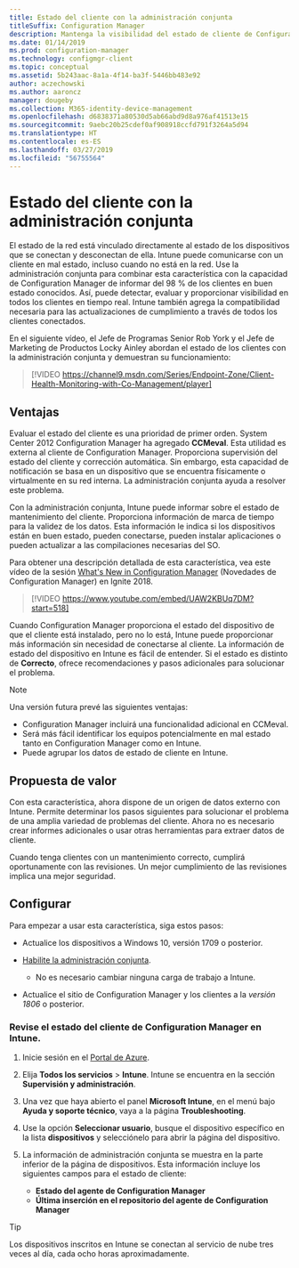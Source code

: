 ```yaml
---
title: Estado del cliente con la administración conjunta
titleSuffix: Configuration Manager
description: Mantenga la visibilidad del estado de cliente de Configuration Manager desde Intune en Azure Portal.
ms.date: 01/14/2019
ms.prod: configuration-manager
ms.technology: configmgr-client
ms.topic: conceptual
ms.assetid: 5b243aac-8a1a-4f14-ba3f-5446bb483e92
author: aczechowski
ms.author: aaroncz
manager: dougeby
ms.collection: M365-identity-device-management
ms.openlocfilehash: d6838371a80530d5ab66abd9d8a976af41513e15
ms.sourcegitcommit: 9aebc20b25cdef0af908918ccfd791f3264a5d94
ms.translationtype: HT
ms.contentlocale: es-ES
ms.lasthandoff: 03/27/2019
ms.locfileid: "56755564"
---
```

# <a name="client-health-with-co-management"></a>Estado del cliente con la administración conjunta

El estado de la red está vinculado directamente al estado de los dispositivos que se conectan y desconectan de ella. Intune puede comunicarse con un cliente en mal estado, incluso cuando no está en la red. Use la administración conjunta para combinar esta característica con la capacidad de Configuration Manager de informar del 98 % de los clientes en buen estado conocidos. Así, puede detectar, evaluar y proporcionar visibilidad en todos los clientes en tiempo real. Intune también agrega la compatibilidad necesaria para las actualizaciones de cumplimiento a través de todos los clientes conectados.

En el siguiente vídeo, el Jefe de Programas Senior Rob York y el Jefe de Marketing de Productos Locky Ainley abordan el estado de los clientes con la administración conjunta y demuestran su funcionamiento:

> [!VIDEO https://channel9.msdn.com/Series/Endpoint-Zone/Client-Health-Monitoring-with-Co-Management/player]



## <a name="benefits"></a>Ventajas

Evaluar el estado del cliente es una prioridad de primer orden. System Center 2012 Configuration Manager ha agregado **CCMeval**. Esta utilidad es externa al cliente de Configuration Manager. Proporciona supervisión del estado del cliente y corrección automática. Sin embargo, esta capacidad de notificación se basa en un dispositivo que se encuentra físicamente o virtualmente en su red interna. La administración conjunta ayuda a resolver este problema.

Con la administración conjunta, Intune puede informar sobre el estado de mantenimiento del cliente. Proporciona información de marca de tiempo para la validez de los datos. Esta información le indica si los dispositivos están en buen estado, pueden conectarse, pueden instalar aplicaciones o pueden actualizar a las compilaciones necesarias del SO. 

Para obtener una descripción detallada de esta característica, vea este vídeo de la sesión [What's New in Configuration Manager](https://myignite.techcommunity.microsoft.com/sessions/64591) (Novedades de Configuration Manager) en Ignite 2018.

> [!VIDEO https://www.youtube.com/embed/UAW2KBUq7DM?start=518]


Cuando Configuration Manager proporciona el estado del dispositivo de que el cliente está instalado, pero no lo está, Intune puede proporcionar más información sin necesidad de conectarse al cliente. La información de estado del dispositivo en Intune es fácil de entender. Si el estado es distinto de **Correcto**, ofrece recomendaciones y pasos adicionales para solucionar el problema.

> [!Note]  
> Una versión futura prevé las siguientes ventajas:
> - Configuration Manager incluirá una funcionalidad adicional en CCMeval.  
> - Será más fácil identificar los equipos potencialmente en mal estado tanto en Configuration Manager como en Intune.  
> - Puede agrupar los datos de estado de cliente en Intune.  



## <a name="value-proposition"></a>Propuesta de valor

Con esta característica, ahora dispone de un origen de datos externo con Intune. Permite determinar los pasos siguientes para solucionar el problema de una amplia variedad de problemas del cliente. Ahora no es necesario crear informes adicionales o usar otras herramientas para extraer datos de cliente.

Cuando tenga clientes con un mantenimiento correcto, cumplirá oportunamente con las revisiones. Un mejor cumplimiento de las revisiones implica una mejor seguridad.



## <a name="configure"></a>Configurar

Para empezar a usar esta característica, siga estos pasos:

- Actualice los dispositivos a Windows 10, versión 1709 o posterior.  

- [Habilite la administración conjunta](/sccm/comanage/how-to-enable).  
    - No es necesario cambiar ninguna carga de trabajo a Intune.  

- Actualice el sitio de Configuration Manager y los clientes a la *versión 1806* o posterior.  


### <a name="review-configuration-manager-client-health-in-intune"></a>Revise el estado del cliente de Configuration Manager en Intune.

1. Inicie sesión en el [Portal de Azure](https://portal.azure.com/).  

2. Elija **Todos los servicios** > **Intune**. Intune se encuentra en la sección **Supervisión y administración**.  

3. Una vez que haya abierto el panel **Microsoft Intune**, en el menú bajo **Ayuda y soporte técnico**, vaya a la página **Troubleshooting**.  

4. Use la opción **Seleccionar usuario**, busque el dispositivo específico en la lista **dispositivos** y selecciónelo para abrir la página del dispositivo.  

5. La información de administración conjunta se muestra en la parte inferior de la página de dispositivos. Esta información incluye los siguientes campos para el estado de cliente:  
    - **Estado del agente de Configuration Manager**  
    - **Última inserción en el repositorio del agente de Configuration Manager**  

> [!Tip]  
> Los dispositivos inscritos en Intune se conectan al servicio de nube tres veces al día, cada ocho horas aproximadamente. 

